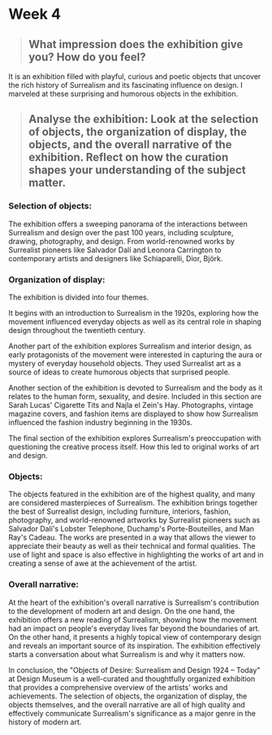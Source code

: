 # Week 4
>## What impression does the exhibition give you? How do you feel?
It is an exhibition filled with playful, curious and poetic objects that uncover the rich history of Surrealism and its fascinating influence on design.
I marveled at these surprising and humorous objects in the exhibition.

>## Analyse the exhibition: Look at the selection of objects, the organization of display, the objects, and the overall narrative of the exhibition. Reflect on how the curation shapes your understanding of the subject matter.  

### Selection of objects:
The exhibition offers a sweeping panorama of the interactions between Surrealism and design over the past 100 years, including sculpture, drawing, photography, and design. From world-renowned works by Surrealist pioneers like Salvador Dalí and Leonora Carrington to contemporary artists and designers like Schiaparelli, Dior, Björk.

### Organization of display:
The exhibition is divided into four themes. 

It begins with an introduction to Surrealism in the 1920s, exploring how the movement influenced everyday objects as well as its central role in shaping design throughout the twentieth century.

Another part of the exhibition explores Surrealism and interior design, as early protagonists of the movement were interested in capturing the aura or mystery of everyday household objects. They used Surrealist art as a source of ideas to create humorous objects that surprised people.

Another section of the exhibition is devoted to Surrealism and the body as it relates to the human form, sexuality, and desire.
Included in this section are Sarah Lucas' Cigarette Tits and Najla el Zein's Hay.
Photographs, vintage magazine covers, and fashion items are displayed to show how Surrealism influenced the fashion industry beginning in the 1930s.

The final section of the exhibition explores Surrealism's preoccupation with questioning the creative process itself. How this led to original works of art and design.

### Objects: 
The objects featured in the exhibition are of the highest quality, and many are considered masterpieces of Surrealism. The exhibition brings together the best of Surrealist design, including furniture, interiors, fashion, photography, and world-renowned artworks by Surrealist pioneers such as Salvador Dalí's Lobster Telephone, Duchamp's Porte-Bouteilles, and Man Ray's Cadeau. The works are presented in a way that allows the viewer to appreciate their beauty as well as their technical and formal qualities. The use of light and space is also effective in highlighting the works of art and in creating a sense of awe at the achievement of the artist.

### Overall narrative: 
At the heart of the exhibition's overall narrative is Surrealism's contribution to the development of modern art and design. On the one hand, the exhibition offers a new reading of Surrealism, showing how the movement had an impact on people's everyday lives far beyond the boundaries of art. On the other hand, it presents a highly topical view of contemporary design and reveals an important source of its inspiration. The exhibition effectively starts a conversation about what Surrealism is and why it matters now.

In conclusion, the "Objects of Desire: Surrealism and Design 1924 – Today" at Design Museum is a well-curated and thoughtfully organized exhibition that provides a comprehensive overview of the artists' works and achievements. The selection of objects, the organization of display, the objects themselves, and the overall narrative are all of high quality and effectively communicate Surrealism's significance as a major genre in the history of modern art.
